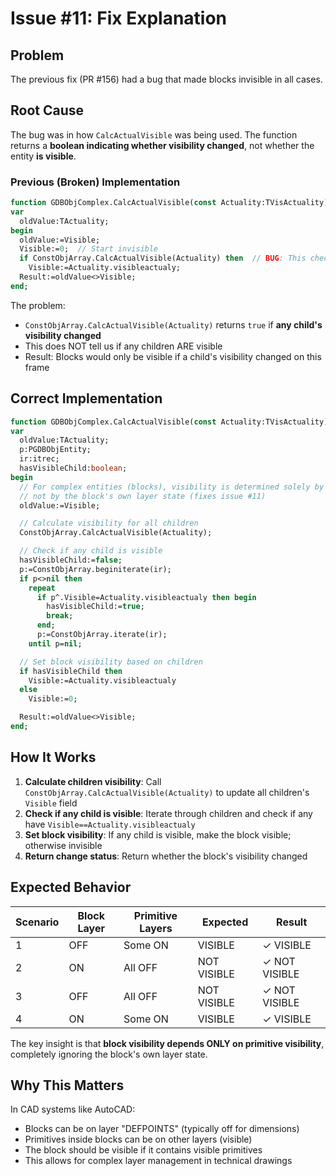 # Issue #11: Fix Explanation

## Problem

The previous fix (PR #156) had a bug that made blocks invisible in all cases.

## Root Cause

The bug was in how `CalcActualVisible` was being used. The function returns a **boolean indicating whether visibility changed**, not whether the entity **is visible**.

### Previous (Broken) Implementation

```pascal
function GDBObjComplex.CalcActualVisible(const Actuality:TVisActuality):boolean;
var
  oldValue:TActuality;
begin
  oldValue:=Visible;
  Visible:=0;  // Start invisible
  if ConstObjArray.CalcActualVisible(Actuality) then  // BUG: This checks if visibility CHANGED
    Visible:=Actuality.visibleactualy;
  Result:=oldValue<>Visible;
end;
```

The problem:
- `ConstObjArray.CalcActualVisible(Actuality)` returns `true` if **any child's visibility changed**
- This does NOT tell us if any children ARE visible
- Result: Blocks would only be visible if a child's visibility changed on this frame

## Correct Implementation

```pascal
function GDBObjComplex.CalcActualVisible(const Actuality:TVisActuality):boolean;
var
  oldValue:TActuality;
  p:PGDBObjEntity;
  ir:itrec;
  hasVisibleChild:boolean;
begin
  // For complex entities (blocks), visibility is determined solely by child entities
  // not by the block's own layer state (fixes issue #11)
  oldValue:=Visible;

  // Calculate visibility for all children
  ConstObjArray.CalcActualVisible(Actuality);

  // Check if any child is visible
  hasVisibleChild:=false;
  p:=ConstObjArray.beginiterate(ir);
  if p<>nil then
    repeat
      if p^.Visible=Actuality.visibleactualy then begin
        hasVisibleChild:=true;
        break;
      end;
      p:=ConstObjArray.iterate(ir);
    until p=nil;

  // Set block visibility based on children
  if hasVisibleChild then
    Visible:=Actuality.visibleactualy
  else
    Visible:=0;

  Result:=oldValue<>Visible;
end;
```

## How It Works

1. **Calculate children visibility**: Call `ConstObjArray.CalcActualVisible(Actuality)` to update all children's `Visible` field
2. **Check if any child is visible**: Iterate through children and check if any have `Visible==Actuality.visibleactualy`
3. **Set block visibility**: If any child is visible, make the block visible; otherwise invisible
4. **Return change status**: Return whether the block's visibility changed

## Expected Behavior

| Scenario | Block Layer | Primitive Layers | Expected | Result |
|----------|-------------|------------------|----------|--------|
| 1 | OFF | Some ON | VISIBLE | ✓ VISIBLE |
| 2 | ON | All OFF | NOT VISIBLE | ✓ NOT VISIBLE |
| 3 | OFF | All OFF | NOT VISIBLE | ✓ NOT VISIBLE |
| 4 | ON | Some ON | VISIBLE | ✓ VISIBLE |

The key insight is that **block visibility depends ONLY on primitive visibility**, completely ignoring the block's own layer state.

## Why This Matters

In CAD systems like AutoCAD:
- Blocks can be on layer "DEFPOINTS" (typically off for dimensions)
- Primitives inside blocks can be on other layers (visible)
- The block should be visible if it contains visible primitives
- This allows for complex layer management in technical drawings
